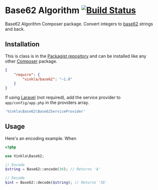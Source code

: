 Base62 Algorithm [![Build Status](https://travis-ci.org/vinkla/base62.png?branch=master)](https://travis-ci.org/vinkla/base62)
================

Base62 Algorithm Composer package. Convert integers to [base62](http://en.wikipedia.org/wiki/62) strings and back.


Installation
------------
This is class is in the [Packagist repository](https://packagist.org/packages/vinkla/base62) and can be installed like any other [Composer](https://getcomposer.org/) package.

```json
{
	"require": {
		"vinkla/base62": "~1.0"
	}
}
```

If using [Laravel](http://laravel.com) (not required), add the service provider to ```app/config/app.php``` in the providers array.

```php
'Vinkla\Base62\Base62ServiceProvider'
```

Usage
-----
Here's an encoding example. When
```php
<?php

use Vinkla\Base62;

// Encode
$string = Base62::encode(36); // Returns 'A'

// Decode
$int = Base62::decode($string); // Returns '36'
```
